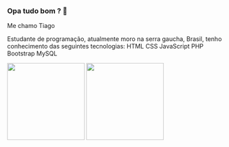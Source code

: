 ###  Opa tudo bom ? 👋


Me chamo Tiago

Estudante de programação, atualmente moro na serra gaucha, Brasil, tenho conhecimento das seguintes tecnologias: 
HTML
CSS
JavaScript
PHP
Bootstrap
MySQL

<!--
**tgvieira/tgvieira** is a ✨ _special_ ✨ repository because its `README.md` (this file) appears on your GitHub profile.

Here are some ideas to get you started:

- 🔭 I’m currently working on ...
- 🌱 I’m currently learning ...
- 👯 I’m looking to collaborate on ...
- 🤔 I’m looking for help with ...
- 💬 Ask me about ...
- 📫 How to reach me: ...
- 😄 Pronouns: ...
- ⚡ Fun fact: ...
-->
<img height="180em" src="https://github-readme-stats.vercel.app/api?username=tgvieirabr&show_icons=true" />
<img height="180em" src="https://github-readme-stats.vercel.app/api/top-langs/?username=tgvieirabr&layout=compact" />
